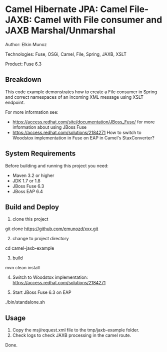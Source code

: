 ﻿Camel Hibernate JPA: Camel File-JAXB: Camel with File consumer and JAXB Marshal/Unmarshal
=====================================================================

Author: Elkin Munoz

Technologies: Fuse, OSGi, Camel, File, Spring, JAXB, XSLT

Product: Fuse 6.3

Breakdown
---------
This code example demonstrates how to create a File consumer in Spring and correct namespaces of an incoming XML message using XSLT endpoint.

For more information see:

* <https://access.redhat.com/site/documentation/JBoss_Fuse/> for more information about using JBoss Fuse
* <https://access.redhat.com/solutions/2184271> How to switch to Woodstox implementation in Fuse on EAP in Camel's StaxConverter?

System Requirements
-------------------
Before building and running this project you need:

* Maven 3.2 or higher
* JDK 1.7 or 1.8
* JBoss Fuse 6.3
* JBoss EAP 6.4

Build and Deploy
----------------

1) clone this project

git clone https://github.com/emunozd/xxx.git

2) change to project directory

cd camel-jaxb-example

3) build

mvn clean install

4) Switch to Woodstox implementation: https://access.redhat.com/solutions/2184271

5) Start JBoss Fuse 6.3 on EAP

./bin/standalone.sh

Usage
-----

1) Copy the msj/request.xml file to the tmp/jaxb-example folder.
2) Check logs to check JAXB processing in the camel route.

Done.
